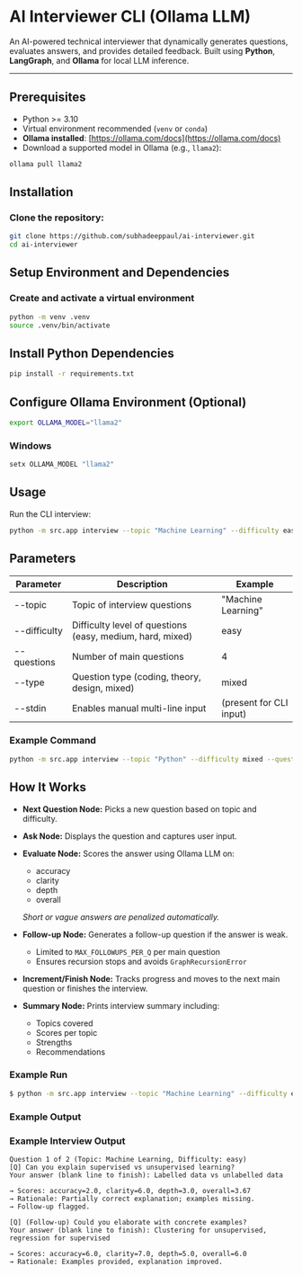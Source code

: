# AI Interviewer CLI (Ollama LLM)

An AI-powered technical interviewer that dynamically generates questions, evaluates answers, and provides detailed feedback. Built using **Python**, **LangGraph**, and **Ollama** for local LLM inference.

---

## Prerequisites

- Python >= 3.10
- Virtual environment recommended (`venv` or `conda`)
- **Ollama installed**: [https://ollama.com/docs](https://ollama.com/docs)
- Download a supported model in Ollama (e.g., `llama2`):

````bash
ollama pull llama2
````

## Installation

### Clone the repository:

```bash
git clone https://github.com/subhadeeppaul/ai-interviewer.git
cd ai-interviewer
````

## Setup Environment and Dependencies

### Create and activate a virtual environment

```bash
python -m venv .venv
source .venv/bin/activate
````



## Install Python Dependencies

```bash
pip install -r requirements.txt
````

## Configure Ollama Environment (Optional)

```bash
export OLLAMA_MODEL="llama2"
````

### Windows

```bash
setx OLLAMA_MODEL "llama2"
````

## Usage

Run the CLI interview:

```bash
python -m src.app interview --topic "Machine Learning" --difficulty easy --questions 4 --type mixed --stdin
````


## Parameters

| Parameter    | Description                                         | Example                         |
|-------------|-----------------------------------------------------|---------------------------------|
| --topic      | Topic of interview questions                        | "Machine Learning"              |
| --difficulty | Difficulty level of questions (easy, medium, hard, mixed) | easy                            |
| --questions  | Number of main questions                            | 4                               |
| --type       | Question type (coding, theory, design, mixed)      | mixed                           |
| --stdin      | Enables manual multi-line input                     | (present for CLI input)         |

### Example Command

```bash
python -m src.app interview --topic "Python" --difficulty mixed --questions 3 --type coding --stdin
```

## How It Works

- **Next Question Node:** Picks a new question based on topic and difficulty.
- **Ask Node:** Displays the question and captures user input.
- **Evaluate Node:** Scores the answer using Ollama LLM on:
  - accuracy
  - clarity
  - depth
  - overall

  *Short or vague answers are penalized automatically.*

- **Follow-up Node:** Generates a follow-up question if the answer is weak.
  - Limited to `MAX_FOLLOWUPS_PER_Q` per main question
  - Ensures recursion stops and avoids `GraphRecursionError`

- **Increment/Finish Node:** Tracks progress and moves to the next main question or finishes the interview.
- **Summary Node:** Prints interview summary including:
  - Topics covered
  - Scores per topic
  - Strengths
  - Recommendations



### Example Run

```bash
$ python -m src.app interview --topic "Machine Learning" --difficulty easy --questions 2 --type mixed --stdin
```


### Example Output

### Example Interview Output

```text
Question 1 of 2 (Topic: Machine Learning, Difficulty: easy)
[Q] Can you explain supervised vs unsupervised learning?
Your answer (blank line to finish): Labelled data vs unlabelled data

→ Scores: accuracy=2.0, clarity=6.0, depth=3.0, overall=3.67
→ Rationale: Partially correct explanation; examples missing.
→ Follow-up flagged.

[Q] (Follow-up) Could you elaborate with concrete examples?
Your answer (blank line to finish): Clustering for unsupervised, regression for supervised

→ Scores: accuracy=6.0, clarity=7.0, depth=5.0, overall=6.0
→ Rationale: Examples provided, explanation improved.
```

````
